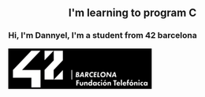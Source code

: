 <h2 align="center"> I'm learning to program C

### Hi, I'm Dannyel, I'm a student from 42 barcelona
  ![42](img/42.png)
